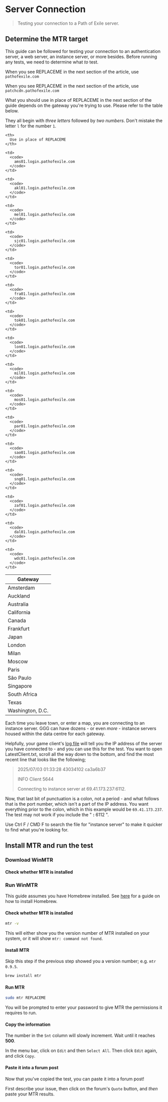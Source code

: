 # Server Connection

> Testing your connection to a Path of Exile server.

## Determine the MTR target

This guide can be followed for testing your connection to an authentication server, a web server, an instance server, or more besides. Before running any tests, we need to determine what *to* test.

<accordion>
<accordion-item icon="i-lucide-circle-help" label="Not able to access their website? Click here.">

When you see REPLACEME in the next section of the article, use `pathofexile.com`

</accordion-item>

<accordion-item icon="i-lucide-circle-help" label="Having difficulty installing or updating the game? Click here.">

When you see REPLACEME in the next section of the article, use `patchcdn.pathofexile.com`

</accordion-item>

<accordion-item icon="i-lucide-circle-help" label="Unable to log into the game client? Click here.">

What you should use in place of REPLACEME in the next section of the guide depends on the gateway you're trying to use. Please refer to the table below.

<tip>

They all begin with *three letters* followed by *two numbers*. Don't mistake the letter `l` for the number `1`.

</tip>

<table>
<thead>
  <tr>
    <th>
      Gateway
    </th>
    
    <th>
      Use in place of REPLACEME
    </th>
  </tr>
</thead>

<tbody>
  <tr>
    <td>
      Amsterdam
    </td>
    
    <td>
      <code>
        ams01.login.pathofexile.com
      </code>
    </td>
  </tr>
  
  <tr>
    <td>
      Auckland
    </td>
    
    <td>
      <code>
        akl01.login.pathofexile.com
      </code>
    </td>
  </tr>
  
  <tr>
    <td>
      Australia
    </td>
    
    <td>
      <code>
        mel01.login.pathofexile.com
      </code>
    </td>
  </tr>
  
  <tr>
    <td>
      California
    </td>
    
    <td>
      <code>
        sjc01.login.pathofexile.com
      </code>
    </td>
  </tr>
  
  <tr>
    <td>
      Canada
    </td>
    
    <td>
      <code>
        tor01.login.pathofexile.com
      </code>
    </td>
  </tr>
  
  <tr>
    <td>
      Frankfurt
    </td>
    
    <td>
      <code>
        fra01.login.pathofexile.com
      </code>
    </td>
  </tr>
  
  <tr>
    <td>
      Japan
    </td>
    
    <td>
      <code>
        tok01.login.pathofexile.com
      </code>
    </td>
  </tr>
  
  <tr>
    <td>
      London
    </td>
    
    <td>
      <code>
        lon01.login.pathofexile.com
      </code>
    </td>
  </tr>
  
  <tr>
    <td>
      Milan
    </td>
    
    <td>
      <code>
        mil01.login.pathofexile.com
      </code>
    </td>
  </tr>
  
  <tr>
    <td>
      Moscow
    </td>
    
    <td>
      <code>
        mos01.login.pathofexile.com
      </code>
    </td>
  </tr>
  
  <tr>
    <td>
      Paris
    </td>
    
    <td>
      <code>
        par01.login.pathofexile.com
      </code>
    </td>
  </tr>
  
  <tr>
    <td>
      São Paulo
    </td>
    
    <td>
      <code>
        sao01.login.pathofexile.com
      </code>
    </td>
  </tr>
  
  <tr>
    <td>
      Singapore
    </td>
    
    <td>
      <code>
        sng01.login.pathofexile.com
      </code>
    </td>
  </tr>
  
  <tr>
    <td>
      South Africa
    </td>
    
    <td>
      <code>
        zaf01.login.pathofexile.com
      </code>
    </td>
  </tr>
  
  <tr>
    <td>
      Texas
    </td>
    
    <td>
      <code>
        dal01.login.pathofexile.com
      </code>
    </td>
  </tr>
  
  <tr>
    <td>
      Washington, D.C.
    </td>
    
    <td>
      <code>
        wdc01.login.pathofexile.com
      </code>
    </td>
  </tr>
</tbody>
</table>
</accordion-item>

<accordion-item icon="i-lucide-circle-help" label="Experiencing lag or disconnections while playing? Click here.">

Each time you leave town, or enter a map, you are connecting to an instance server. GGG can have dozens - or even *more* - instance servers housed within the data centre for each gateway.

Helpfully, your game client's [log file](/information/log-file) will tell you the IP address of the server you have connected to - and you can use this for the test. You want to open LatestClient.txt, scroll all the way down to the bottom, and find the most recent line that looks like the following;

> 2025/07/03 01:33:28 43034102 ca3a6b37 <span>
> 
> INFO Client 5644
> 
> </span>
> 
>  Connecting to instance server at 69.41.173.237:6112.

Now, that last bit of punctuation is a colon, not a period - and what follows that is the port number, which isn't a part of the IP address. You want everything prior to the colon, which in this example would be `69.41.173.237`. The test may not work if you include the " **:** 6112 ".

<tip>

Use Ctrl F / CMD F to search the file for "instance server" to make it quicker to find what you're looking for.

</tip>
</accordion-item>
</accordion>

## Install MTR and run the test

<tabs className="w-full">
<tabs-item icon="i-lucide-grid-2x2" label="Windows">

### Download WinMTR

<steps level="4">

#### Check whether MTR is installed

</steps>

### Run WinMTR

</tabs-item>

<tabs-item icon="i-lucide-apple" label="macOS">
<note>

This guide assumes you have Homebrew installed. See [here](/miscellaneous/mac/homebrew-install) for a guide on how to install Homebrew.

</note>

<steps level="4">

#### Check whether MTR is installed

```bash [Terminal]
mtr -v
```

<note>

This will either show you the version number of MTR installed on your system, or it will show `mtr: command not found`.

</note>

#### Install MTR

<tip>

Skip this step if the previous step showed you a version number; e.g. `mtr 0.9.5`.

</tip>

```bash [Terminal]
brew install mtr
```

#### Run MTR

```bash [Terminal]
sudo mtr REPLACEME
```

<note>

You will be prompted to enter your password to give MTR the permissions it requires to run.

</note>

#### Copy the information

<warning>

The number in the `Snt` column will slowly increment. Wait until it reaches **500**.

</warning>

In the menu bar, click on `Edit` and then `Select All`. Then click `Edit` again, and click `Copy`.

#### Paste it into a forum post

Now that you've copied the test, you can paste it into a forum post!

<tip>

First describe your issue, then click on the forum's `Quote` button, and *then* paste your MTR results.

</tip>
</steps>
</tabs-item>
</tabs>

